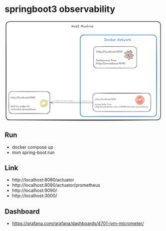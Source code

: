 # springboot3 observability

![Diagram](./image/lab1.png)

## Run
- docker compose up
- mvn spring-boot:run

## Link
- http://localhost:8080/actuator
- http://localhost:8080/actuator/prometheus
- http://localhost:9090/
- http://localhost:3000/

## Dashboard
- https://grafana.com/grafana/dashboards/4701-jvm-micrometer/

